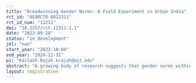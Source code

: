 ```yaml
---
title: "Breadwinning Gender Norms: A Field Experiment in Urban India"
rct_id: "AEARCTR-0012211"
rct_id_num: "12211"
doi: "10.1257/rct.12211-2.1"
date: "2023-09-28"
status: "in_development"
jel: "nan"
start_year: "2023-10-04"
end_year: "2024-12-31"
pi: "Kailash Rajah krajah@mit.edu"
abstract: "A growing body of research suggests that gender norms within the household play an important role in constraining female labor supply (Bursztyn, Fujiwara, and Pallais 2017; Folke and Rickne 2020; Bursztyn, González, and Yanagizawa-Drott 2020). One norm that has attracted particular attention is the “breadwinning” norm – the idea that in heterosexual married couples, husbands should earn more than their wives. Despite considerable work in this area, there is still ongoing debate as to whether these norms explain the high density of married women who earn slightly less than their husbands (Bertrand, Kamenica, and Pan 2015; Zinovyeva and Tverdostup 2021; Gupta 2022). Moreover, if these norms are binding, it is unclear whether they are driven by self-image or social-image concerns and how they emerge in the bargaining process. There are two major challenges to answering these questions. The first is that cleanly measuring these preferences requires exogenous variation of wages in the vicinity of the husband’s income. The second is that to identify mechanisms one needs to measure preferences at different points in the bargaining process, as well as self-image and social-image concerns. To handle these challenges, we have partnered with a large vocational training provider in India that routinely connects its trainees with real job opportunities. This unique setting allows us to build an experiment to generate experimental variation in wages of job choices. We also plan to measure women’s gender attitudes, their beliefs about their peers’ attitudes, and how their preferences change before and after bargaining with their husbands."
layout: registration
---
```


